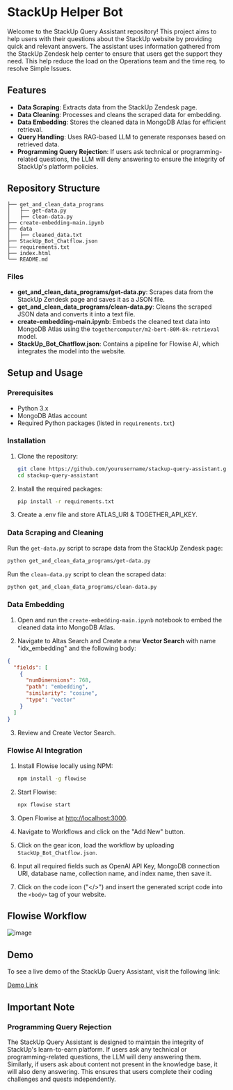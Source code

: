 # StackUp Helper Bot

Welcome to the StackUp Query Assistant repository! This project aims to help users with their questions about the StackUp website by providing quick and relevant answers. The assistant uses information gathered from the StackUp Zendesk help center to ensure that users get the support they need. This help reduce the load on the Operations team and the time req. to resolve Simple Issues.

## Features

- **Data Scraping**: Extracts data from the StackUp Zendesk page.
- **Data Cleaning**: Processes and cleans the scraped data for embedding.
- **Data Embedding**: Stores the cleaned data in MongoDB Atlas for efficient retrieval.
- **Query Handling**: Uses RAG-based LLM to generate responses based on retrieved data.
- **Programming Query Rejection**: If users ask technical or programming-related questions, the LLM will deny answering to ensure the integrity of StackUp's platform policies.

## Repository Structure

```
├── get_and_clean_data_programs
│   ├── get-data.py
│   ├── clean-data.py
├── create-embedding-main.ipynb
├── data
│   ├── cleaned_data.txt
├── StackUp_Bot_Chatflow.json
├── requirements.txt
├── index.html
└── README.md
```

### Files

- **get_and_clean_data_programs/get-data.py**: Scrapes data from the StackUp Zendesk page and saves it as a JSON file.
- **get_and_clean_data_programs/clean-data.py**: Cleans the scraped JSON data and converts it into a text file.
- **create-embedding-main.ipynb**: Embeds the cleaned text data into MongoDB Atlas using the `togethercomputer/m2-bert-80M-8k-retrieval` model.
- **StackUp_Bot_Chatflow.json**: Contains a pipeline for Flowise AI, which integrates the model into the website.

## Setup and Usage

### Prerequisites

- Python 3.x
- MongoDB Atlas account
- Required Python packages (listed in `requirements.txt`)

### Installation

1. Clone the repository:

    ```sh
    git clone https://github.com/yourusername/stackup-query-assistant.git
    cd stackup-query-assistant
    ```

2. Install the required packages:

    ```sh
    pip install -r requirements.txt
    ```

3. Create a .env file and store ATLAS_URI & TOGETHER_API_KEY.

### Data Scraping and Cleaning

Run the `get-data.py` script to scrape data from the StackUp Zendesk page:

```sh
python get_and_clean_data_programs/get-data.py
```

Run the `clean-data.py` script to clean the scraped data:

```sh
python get_and_clean_data_programs/clean-data.py
```

### Data Embedding

1. Open and run the `create-embedding-main.ipynb` notebook to embed the cleaned data into MongoDB Atlas.

2. Navigate to Altas Search and Create a new **Vector Search** with name "idx_embedding" and the following body:
```json
{
  "fields": [
    {
      "numDimensions": 768,
      "path": "embedding",
      "similarity": "cosine",
      "type": "vector"
    }
  ]
}
```

3. Review and Create Vector Search.


### Flowise AI Integration

1. Install Flowise locally using NPM:

    ```sh
    npm install -g flowise
    ```

2. Start Flowise:

    ```sh
    npx flowise start
    ```

3. Open Flowise at [http://localhost:3000](http://localhost:3000).

4. Navigate to Workflows and click on the "Add New" button.

5. Click on the gear icon, load the workflow by uploading `StackUp_Bot_Chatflow.json`.

6. Input all required fields such as OpenAI API Key, MongoDB connection URI, database name, collection name, and index name, then save it.

7. Click on the code icon ("</>") and insert the generated script code into the `<body>` tag of your website.

## Flowise Workflow
![image](https://github.com/user-attachments/assets/c0df8b6c-3b1c-432e-82f7-fe3340622775)

## Demo

To see a live demo of the StackUp Query Assistant, visit the following link:

[Demo Link]()

## Important Note

### Programming Query Rejection

The StackUp Query Assistant is designed to maintain the integrity of StackUp's learn-to-earn platform. If users ask any technical or programming-related questions, the LLM will deny answering them. Similarly, if users ask about content not present in the knowledge base, it will also deny answering. This ensures that users complete their coding challenges and quests independently.
